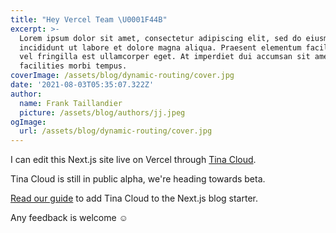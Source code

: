 ```yaml
---
title: "Hey Vercel Team \U0001F44B"
excerpt: >-
  Lorem ipsum dolor sit amet, consectetur adipiscing elit, sed do eiusmod tempor
  incididunt ut labore et dolore magna aliqua. Praesent elementum facilisis leo
  vel fringilla est ullamcorper eget. At imperdiet dui accumsan sit amet nulla
  facilities morbi tempus.
coverImage: /assets/blog/dynamic-routing/cover.jpg
date: '2021-08-03T05:35:07.322Z'
author:
  name: Frank Taillandier
  picture: /assets/blog/authors/jj.jpeg
ogImage:
  url: /assets/blog/dynamic-routing/cover.jpg
---
```

I can edit this Next.js site live on Vercel through [Tina Cloud](https://app.tina.io).

Tina Cloud is still in public alpha, we're heading towards beta.

[Read our guide](https://tina.io/guides/tina-cloud/add-tinacms-to-existing-site/overview/) to add Tina Cloud to the Next.js blog starter.

Any feedback is welcome ☺️
